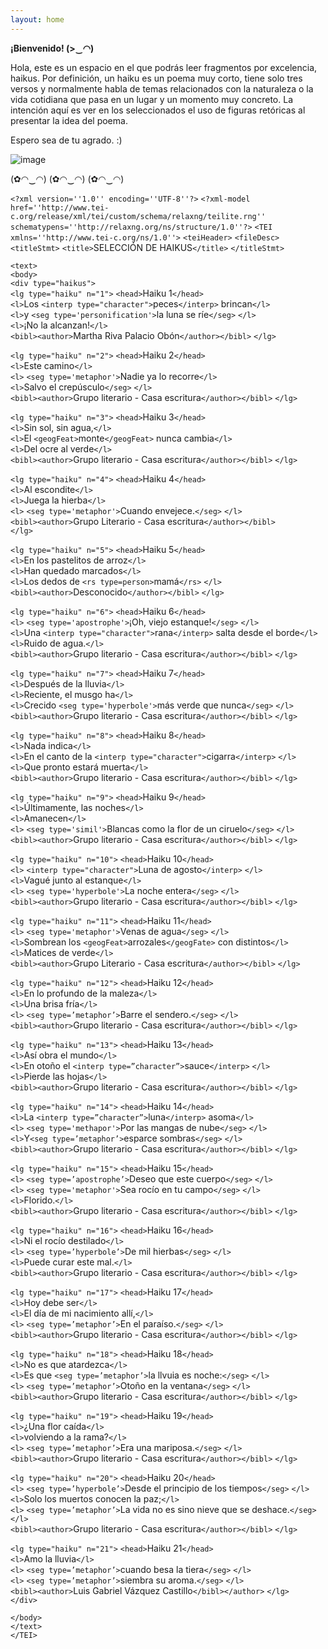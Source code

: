 ```yaml
--- 
layout: home
---
```

**¡Bienvenido! (>‿◠)** <br>

Hola, este es un espacio en el que podrás leer fragmentos por excelencia, haikus. Por definición, un haiku es un poema muy corto, tiene solo tres versos y normalmente habla de temas relacionados con la naturaleza o la vida cotidiana que pasa en un lugar y un momento muy concreto. La intención aquí es ver en los seleccionados el uso de figuras retóricas al presentar la idea del poema.

Espero sea de tu agrado. :)

![image](https://user-images.githubusercontent.com/83621954/142351432-4b58b568-2d5c-4dcc-8e64-76a1109809e4.png)

(✿◠‿◠)  (✿◠‿◠)  (✿◠‿◠)  

`<?xml version=''1.0'' encoding=''UTF-8''?>` `<?xml-model href=''http://www.tei-c.org/release/xml/tei/custom/schema/relaxng/teilite.rng'' schematypens=''http://relaxng.org/ns/structure/1.0''?>` `<TEI xmlns=''http://www.tei-c.org/ns/1.0''>`
`<teiHeader>` 
 `<fileDesc>`
  `<titleStmt>`
    `<title>`SELECCIÓN DE HAIKUS`</title>`
  `</titleStmt>`
  
  `<text>` <br>
  `<body>` <br>
  `<div type="haikus">`<br>
          `<lg type="haiku" n="1">`
            `<head>`Haiku 1`</head>` <br>
     `<l>`Los `<interp type="character">`peces`</interp>` brincan`</l>` <br>
     `<l>`y `<seg type='personification'>`la luna se ríe`</seg>` `</l>` <br>
     `<l>`¡No la alcanzan!`</l>` <br>
    `<bibl><author>`Martha Riva Palacio Obón`</author></bibl>`
   `</lg>` <br>
   
   `<lg type="haiku" n="2">`
     `<head>`Haiku 2`</head>`<br>
        `<l>`Este camino`</l>`<br>
        `<l>` `<seg type='metaphor'>`Nadie ya lo recorre`</l>`<br>
        `<l>`Salvo el crepúsculo`</seg>` `</l>`<br>
      `<bibl><author>`Grupo literario - Casa escritura`</author></bibl>`
    `</lg>` <br>
 
`<lg type="haiku" n="3">`
      `<head>`Haiku 3`</head>`  <br>
        `<l>`Sin sol, sin agua,`</l>`    <br>
        `<l>`El `<geogFeat>`monte`</geogFeat>` nunca cambia`</l>`    <br>
        `<l>`Del ocre al verde`</l>`   
      `<bibl><author>`Grupo literario - Casa escritura`</author></bibl>`
     `</lg>` <br> 

`<lg type="haiku" n="4">`
       `<head>`Haiku 4`</head>` <br>
         `<l>`Al escondite`</l>` <br> 
         `<l>`Juega la hierba`</l>`   
         `<l>` `<seg type='metaphor'>`Cuando envejece.`</seg>` `</l>`  
       `<bibl><author>`Grupo Literario - Casa escritura`</author></bibl>`   
    `</lg>`   <br>
    
  `<lg type="haiku" n="5">`
      `<head>`Haiku 5`</head>` <br>
        `<l>`En los pastelitos de arroz`</l>` <br>
        `<l>`Han quedado marcados`</l>` <br> 
        `<l>`Los dedos de `<rs type=person>`mamá`</rs>` `</l>` <br> 
      `<bibl><author>`Desconocido`</author></bibl>`
    `</lg>` <br> 
    
  `<lg type="haiku" n="6">`
      `<head>`Haiku 6`</head>` <br>
        `<l>` `<seg type='apostrophe'>`¡Oh, viejo estanque!`</seg>` `</l>`<br>
        `<l>`Una `<interp type="character">`rana`</interp>` salta desde el borde`</l>`<br>
        `<l>`Ruido de agua.`</l>` <br>
      `<bibl><author>`Grupo literario - Casa escritura`</author></bibl>`
    `</lg>`   <br> 
    
  `<lg type="haiku" n="7">`
      `<head>`Haiku 7`</head>` <br>
        `<l>`Después de la lluvia`</l>` <br> 
        `<l>`Reciente, el musgo ha`</l>`<br>
        `<l>`Crecido `<seg type='hyperbole'>`más verde que nunca`</seg>` `</l>` <br> 
      `<bibl><author>`Grupo literario - Casa escritura`</author></bibl>` 
    `</lg>` <br> 
    
  `<lg type="haiku" n="8">`
     `<head>`Haiku 8`</head>` <br>
       `<l>`Nada indica`</l>` <br>
       `<l>`En el canto de la `<interp type="character">`cigarra`</interp>` `</l>` <br>
       `<l>`Que pronto estará muerta`</l>` <br>
     `<bibl><author>`Grupo literario - Casa escritura`</author></bibl>`
    `</lg>`<br>
    
   `<lg type="haiku" n="9">`
      `<head>`Haiku 9`</head>` <br>
        `<l>`Últimamente, las noches`</l>` <br>
        `<l>`Amanecen`</l>` <br>
        `<l>` `<seg type='simil'>`Blancas como la flor de un ciruelo`</seg>` `</l>` <br>
      `<bibl><author>`Grupo literario - Casa escritura`</author></bibl>`
    `</lg>` <br> 
    
   `<lg type="haiku" n="10">`
      `<head>`Haiku 10`</head>` <br>
        `<l>` `<interp type="character">`Luna de agosto`</interp>` `</l>` <br>
        `<l>`Vagué junto al estanque`</l>` <br> 
        `<l>` `<seg type='hyperbole'>`La noche entera`</seg>` `</l>` <br> 
      `<bibl><author>`Grupo literario - Casa escritura`</author></bibl>`
    `</lg>`  <br>
    
  `<lg type="haiku" n="11">`
  `<head>`Haiku 11`</head>`<br>
  `<l>` `<seg type='metaphor'>`Venas de agua`</seg>` `</l>`<br>
  `<l>`Sombrean los `<geogFeat>`arrozales`</geogFate>` con distintos`</l>` <br>
  `<l>`Matices de verde`</l>`<br>
  `<bibl><author>`Grupo Literario - Casa escritura`</author></bibl>`
  `</lg>` <br>
  
  `<lg type="haiku" n="12">`
      `<head>`Haiku 12`</head>`  <br>
        `<l>`En lo profundo de la maleza`</l>`  <br>
        `<l>`Una brisa fría`</l>`  <br>
        `<l>` `<seg type=’metaphor’>`Barre el sendero.`</seg>` `</l>`  <br>
      `<bibl><author>`Grupo literario - Casa escritura`</author></bibl>`
    `</lg>` <br>
    
  `<lg type="haiku" n="13">`
      `<head>`Haiku 13`</head>`  <br>
        `<l>`Así obra el mundo`</l>`  <br>
        `<l>`En otoño el `<interp type=”character”>`sauce`</interp>` `</l>` <br>
        `<l>`Pierde las hojas`</l>` <br>
      `<bibl><author>`Grupo literario - Casa escritura`</author></bibl>`
    `</lg>` <br>
   
   `<lg type="haiku" n="14">`
      `<head>`Haiku 14`</head>`<br>
        `<l>`La `<interp type=”character”>`luna`</interp>` asoma`</l>` <br>
        `<l>` `<seg type='methapor'>`Por las mangas de nube`</seg>` `</l>` <br>
        `<l>`Y`<seg type=’metaphor’>`esparce sombras`</seg>` `</l>` <br>
      `<bibl><author>`Grupo literario - Casa escritura`</author></bibl>`
    `</lg>` <br>
    
   `<lg type="haiku" n="15">`
      `<head>`Haiku 15`</head>` <br>
        `<l>` `<seg type=’apostrophe’>`Deseo que este cuerpo`</seg>` `</l>` <br>
        `<l>` `<seg type='metaphor'>`Sea rocío en tu campo`</seg>` `</l>` <br>
        `<l>`Florido.`</l>`  <br>
      `<bibl><author>`Grupo literario - Casa escritura`</author></bibl>`
    `</lg>` <br> 
    
   `<lg type="haiku" n="16">`
      `<head>`Haiku 16`</head>` <br>
        `<l>`Ni el rocío destilado`</l>` <br> 
        `<l>` `<seg type=’hyperbole’>`De mil hierbas`</seg>` `</l>` <br> 
        `<l>`Puede curar este mal.`</l>` <br>
      `<bibl><author>`Grupo literario - Casa escritura`</author></bibl>`
    `</lg>` <br> 
    
   `<lg type="haiku" n="17">`
      `<head>`Haiku 17`</head>` <br>
        `<l>`Hoy debe ser`</l>` <br>
        `<l>`El día de mi nacimiento allí,`</l>` <br> 
        `<l>` `<seg type=’metaphor’>`En el paraíso.`</seg>` `</l>` <br> 
      `<bibl><author>`Grupo literario - Casa escritura`</author></bibl>`
    `</lg>` <br> 
    
   `<lg type="haiku" n="18">`
      `<head>`Haiku 18`</head>`  <br>
        `<l>`No es que atardezca`</l>`  <br>
        `<l>`Es que `<seg type=’metaphor’>`la llvuia es noche:`</seg>` `</l>`  <br>
        `<l>` `<seg type=’metaphor’>`Otoño en la ventana`</seg>` `</l>` <br>
      `<bibl><author>`Grupo literario - Casa escritura`</author></bibl>`
    `</lg>` <br>   
  
  `<lg type="haiku" n="19">` 
      `<head>`Haiku 19`</head>` <br>
        `<l>`¿Una flor caída`</l>`  <br> 
        `<l>`volviendo a la rama?`</l>`  <br> 
        `<l>` `<seg type=’metaphor’>`Era una mariposa.`</seg>` `</l>` <br> 
      `<bibl><author>`Grupo literario - Casa escritura`</author></bibl>`
    `</lg>`  <br> 
    
   `<lg type="haiku" n="20">`
      `<head>`Haiku 20`</head>` <br>
        `<l>` `<seg type=’hyperbole’>`Desde el principio de los tiempos`</seg>` `</l>` <br> 
        `<l>`Solo los muertos conocen la paz;`</l>` <br> 
        `<l>` `<seg type=’metaphor’>`La vida no es sino nieve que se deshace.`</seg>` `</l>` <br> 
      `<bibl><author>`Grupo literario - Casa escritura`</author></bibl>`
    `</lg>` <br> 
    
    
  `<lg type="haiku" n="21">`
      `<head>`Haiku 21`</head>`<br>
        `<l>`Amo la lluvia`</l>`  <br> 
        `<l>` `<seg type=’metaphor’>`cuando besa la tiera`</seg>` `</l>`  <br> 
        `<l>` `<seg type=’metaphor’>`siembra su aroma.`</seg>` `</l>`   
      `<bibl><author>`Luis Gabriel Vázquez Castillo`</bibl></author>`
    `</lg>` <br>
   `</div>`<br>
   
`</body>` <br>
`</text>`<br>
`</TEI>`
   
